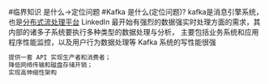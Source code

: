 #临界知识
是什么->定位问题
#Kafka 是什么(定位问题)?
kafka是消息引擎系统，也是[分布式流处理平台](https://blog.csdn.net/weixin_48185778/article/details/111321994?ops_request_misc=&request_id=&biz_id=102&utm_term=kafka%2520stream%25E4%25B8%258Econsumer&utm_medium=distribute.pc_search_result.none-task-blog-2~all~sobaiduweb~default-2-111321994.first_rank_v2_pc_rank_v29#11_Kafka_Stream_6)
LinkedIn 最开始有强烈的数据强实时处理方面的需求，其内部的诸多子系统要执行多种类型的数据处理与分析，
主要包括业务系统和应用程序性能监控，以及用户行为数据处理等
Kafka 系统的写性能很强
```asp
提供一套 API 实现生产者和消费者；
降低网络传输和磁盘存储开销；
实现高伸缩性架构
```
